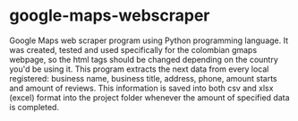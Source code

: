 # google-maps-webscraper
Google Maps web scraper program using Python programming language. It was created, tested and used specifically for the colombian gmaps webpage, so the html tags should be changed depending on the country you'd be using it. This program extracts the next data from every local registered: business name, business title, address, phone, amount starts and amount of reviews. This information is saved into both csv and xlsx (excel) format into the project folder whenever the amount of specified data is completed.
